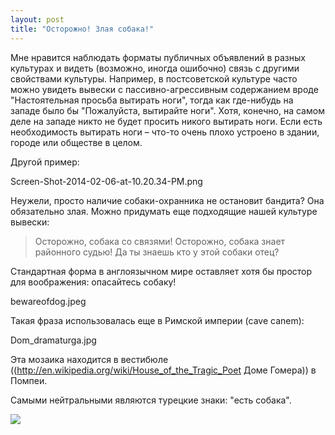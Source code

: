 ```yaml
---
layout: post
title: "Осторожно! Злая собака!"
---
```

Мне нравится наблюдать форматы публичных объявлений в разных культурах и видеть (возможно, иногда ошибочно) связь с другими свойствами культуры. Например, в постсоветской культуре часто можно увидеть вывески с пассивно-агрессивным содержанием вроде "Настоятельная просьба вытирать ноги", тогда как где-нибудь на западе было бы "Пожалуйста, вытирайте ноги". Хотя, конечно, на самом деле на западе никто не будет просить никого вытирать ноги. Если есть необходимость вытирать ноги – что-то очень плохо устроено в здании, городе или обществе в целом.

Другой пример:

Screen-Shot-2014-02-06-at-10.20.34-PM.png

Неужели, просто наличие собаки-охранника не остановит бандита? Она обязательно злая. Можно придумать еще подходящие нашей культуре вывески:

> Осторожно, собака со связями!
> Осторожно, собака знает районного судью!
> Да ты знаешь кто у этой собаки отец?

Стандартная форма в англоязычном мире оставляет хотя бы простор для воображения: опасайтесь собаку!

bewareofdog.jpeg

Такая фраза использовалась еще в Римской империи (cave canem):

Dom_dramaturga.jpg

Эта мозаика находится в вестибюле ((http://en.wikipedia.org/wiki/House_of_the_Tragic_Poet Доме Гомера)) в Помпеи.

Самыми нейтральными являются турецкие знаки: "есть собака".

<img src="http://img-fotki.yandex.ru/get/5624/25330526.1d/0_8017b_f44759c9_L.jpg">
